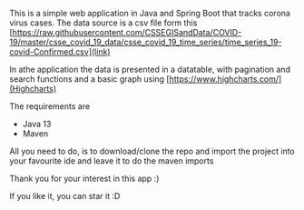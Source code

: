 This is a simple web application in Java and Spring Boot that tracks corona virus cases.
The data source is a csv file form this
[https://raw.githubusercontent.com/CSSEGISandData/COVID-19/master/csse_covid_19_data/csse_covid_19_time_series/time_series_19-covid-Confirmed.csv](link)

In athe application the data is presented in a datatable, 
with pagination and search functions and a basic graph
using [https://www.highcharts.com/](Highcharts)

The requirements are 
* Java 13
* Maven

All you need to do, is to download/clone the repo and import the project into your favourite ide
and leave it to do the maven imports

Thank you for your interest in this app :)

If you like it, you can star it :D
